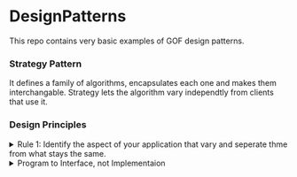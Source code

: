 # DesignPatterns
This repo contains very basic examples of GOF design patterns.

### Strategy Pattern
It defines a family of algorithms, encapsulates each one and makes them interchangable. Strategy lets the algorithm vary independtly from 
clients that use it.

### Design Principles
<details>
  <summary>Rule 1: Identify the aspect of your application that vary and seperate thme from what stays the same.</summary>
  <p>Take he parts that vary and encapsulate them so that later you can alter (or) extend the parts that vary without affecting those
  don't.</p>
</details>
<details>
  <summary>Program to Interface, not Implementaion</summary>
  <p>Here Interface is not Java interface, it is Super type of some entity. (Use of polymorphism - we no need to mention the type of objects)</p>
</details>
